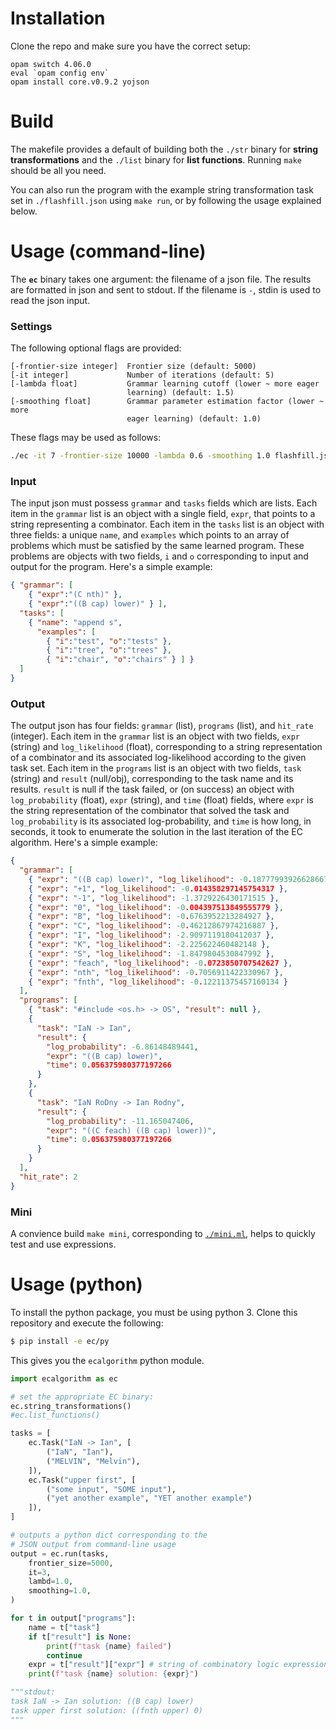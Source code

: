 # Installation

Clone the repo and make sure you have the correct setup:
```
opam switch 4.06.0
eval `opam config env`
opam install core.v0.9.2 yojson
```

# Build

The makefile provides a default of building both the `./str` binary for
**string transformations** and the `./list` binary for **list functions**.
Running `make` should be all you need.

You can also run the program with the example string transformation task set
in `./flashfill.json` using `make run`, or by following the usage explained
below.

# Usage (command-line)

The **`ec`** binary takes one argument: the filename of a json file. The
results are formatted in json and sent to stdout. If the filename is `-`,
stdin is used to read the json input.

### Settings

The following optional flags are provided:
```
[-frontier-size integer]  Frontier size (default: 5000)
[-it integer]             Number of iterations (default: 5)
[-lambda float]           Grammar learning cutoff (lower ~ more eager
                          learning) (default: 1.5)
[-smoothing float]        Grammar parameter estimation factor (lower ~ more
                          eager learning) (default: 1.0)
```

These flags may be used as follows:
```sh
./ec -it 7 -frontier-size 10000 -lambda 0.6 -smoothing 1.0 flashfill.json
```

### Input
The input json must possess `grammar` and `tasks` fields which are lists.
Each item in the `grammar` list is an object with a single field, `expr`,
that points to a string representing a combinator. Each item in the `tasks`
list is an object with three fields: a unique `name`, and `examples`
which points to an array of problems which must be satisfied by the same
learned program. These problems are objects with two fields, `i` and `o`
corresponding to input and output for the program. Here's a simple
example:
```json
{ "grammar": [
    { "expr":"(C nth)" },
    { "expr":"((B cap) lower)" } ],
  "tasks": [
    { "name": "append s",
      "examples": [
        { "i":"test", "o":"tests" },
        { "i":"tree", "o":"trees" },
        { "i":"chair", "o":"chairs" } ] }
  ]
}
```

### Output
The output json has four fields: `grammar` (list), `programs` (list), and
`hit_rate` (integer). Each item in the `grammar` list is an object with two
fields, `expr` (string) and `log_likelihood` (float), corresponding to a
string representation of a combinator and its associated log-likelihood
according to the given task set. Each item in the `programs` list is an
object with two fields, `task` (string) and `result` (null/obj),
corresponding to the task name and its results. `result` is null if the task
failed, or (on success) an object with `log_probability` (float), `expr`
(string), and `time` (float) fields, where `expr` is the string
representation of the combinator that solved the task and
`log_probability` is its associated log-probability, and `time` is how
long, in seconds, it took to enumerate the solution in the last iteration
of the EC algorithm.  Here's a simple example:

```json
{
  "grammar": [
    { "expr": "((B cap) lower)", "log_likelihood": -0.18777993926628667 },
    { "expr": "+1", "log_likelihood": -0.014358297145754317 },
    { "expr": "-1", "log_likelihood": -1.3729226430171515 },
    { "expr": "0", "log_likelihood": -0.004397513849555779 },
    { "expr": "B", "log_likelihood": -0.6763952213284927 },
    { "expr": "C", "log_likelihood": -0.46212867974216887 },
    { "expr": "I", "log_likelihood": -2.9097119180412037 },
    { "expr": "K", "log_likelihood": -2.225622460482148 },
    { "expr": "S", "log_likelihood": -1.8479804530847992 },
    { "expr": "feach", "log_likelihood": -0.0723850707542627 },
    { "expr": "nth", "log_likelihood": -0.7056911422330967 },
    { "expr": "fnth", "log_likelihood": -0.12211375457160134 }
  ],
  "programs": [
    { "task": "#include <os.h> -> OS", "result": null },
    {
      "task": "IaN -> Ian",
      "result": {
        "log_probability": -6.86148489441,
        "expr": "((B cap) lower)",
        "time": 0.056375980377197266
      }
    },
    {
      "task": "IaN RoDny -> Ian Rodny",
      "result": {
        "log_probability": -11.165047406,
        "expr": "((C feach) ((B cap) lower))",
        "time": 0.056375980377197266
      }
    }
  ],
  "hit_rate": 2
}
```

### Mini

A convience build `make mini`, corresponding to [`./mini.ml`](./mini.ml),
helps to quickly test and use expressions.

# Usage (python)

To install the python package, you must be using python 3.
Clone this repository and execute the following:

```bash
$ pip install -e ec/py
```

This gives you the `ecalgorithm` python module.

```py
import ecalgorithm as ec

# set the appropriate EC binary:
ec.string_transformations()
#ec.list_functions()

tasks = [
    ec.Task("IaN -> Ian", [
        ("IaN", "Ian"),
        ("MELVIN", "Melvin"),
    ]),
    ec.Task("upper first", [
        ("some input", "SOME input"),
        ("yet another example", "YET another example")
    ]),
]

# outputs a python dict corresponding to the
# JSON output from command-line usage
output = ec.run(tasks,
    frontier_size=5000,
    it=3,
    lambd=1.0,
    smoothing=1.0,
)

for t in output["programs"]:
    name = t["task"]
    if t["result"] is None:
        print(f"task {name} failed")
        continue
    expr = t["result"]["expr"] # string of combinatory logic expression
    print(f"task {name} solution: {expr}")

"""stdout:
task IaN -> Ian solution: ((B cap) lower)
task upper first solution: ((fnth upper) 0)
"""
```
